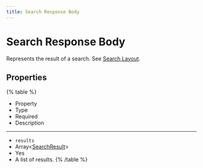 ```yaml
---
title: Search Response Body
---
```


# Search Response Body



Represents the result of a search. See [Search Layout](../../layout/search-layout#Search-Layout).

## Properties

{% table %}
* Property
* Type
* Required
* Description
---
* `results`
* Array<[SearchResult](search-result#Search-Result)>
* Yes
*
  A list of results.
{% /table %}
